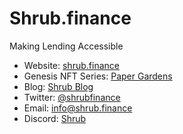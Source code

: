 # Shrub.finance
Making Lending Accessible 

- Website: [shrub.finance](https://shrub.finance/)
- Genesis NFT Series: [Paper Gardens](https://gardens.shrub.finance/)
- Blog: [Shrub Blog](https://medium.com/@shrubfinance)
- Twitter: [@shrubfinance](https://twitter.com/shrubfinance)
- Email: [info@shrub.finance](mailto:info@shrub.finance)
- Discord: [Shrub](https://discord.gg/csusZhYgTg)



